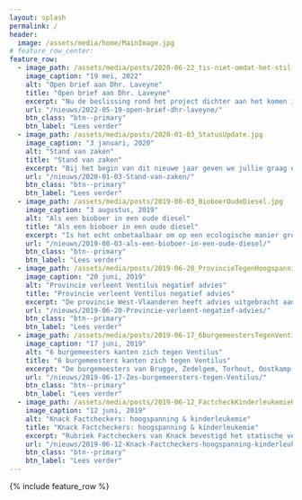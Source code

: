 ```yaml
---
layout: splash
permalink: /
header:
  image: /assets/media/home/MainImage.jpg
# feature_row_center:
feature_row:
  - image_path: /assets/media/posts/2020-06-22_tis-niet-omdat-het-stil-is.jpeg
    image_caption: "19 mei, 2022"
    alt: "Open brief aan Dhr. Laveyne"
    title: "Open brief aan Dhr. Laveyne"
    excerpt: "Nu de beslissing rond het project dichter aan het komen is merken we dat de druk op de minister om toe te geven aan Elia enorm aan het toenemen is"
    url: "/nieuws/2022-05-19-open-brief-dhr-laveyne/"
    btn_class: "btn--primary"
    btn_label: "Lees verder"
  - image_path: /assets/media/posts/2020-01-03_StatusUpdate.jpg
    image_caption: "3 januari, 2020"
    alt: "Stand van zaken"
    title: "Stand van zaken"
    excerpt: "Bij het begin van dit nieuwe jaar geven we jullie graag een korte update rond de activiteit in het Ventilus project."
    url: "/nieuws/2020-01-03-Stand-van-zaken/"
    btn_class: "btn--primary"
    btn_label: "Lees verder"
  - image_path: /assets/media/posts/2019-08-03_BioboerOudeDiesel.jpg
    image_caption: "3 augustus, 2019"
    alt: "Als een bioboer in een oude diesel"
    title: "Als een bioboer in een oude diesel"
    excerpt: "Is het echt onbetaalbaar om op een ecologische manier groene stroom te vervoeren? Lieven Vandamme, lid van Begraaf Ventilus, gelooft het niet."
    url: "/nieuws/2019-08-03-als-een-bioboer-in-een-oude-diesel/"
    btn_class: "btn--primary"
    btn_label: "Lees verder"
  - image_path: /assets/media/posts/2019-06-20_ProvincieTegenHoogspanning.png
    image_caption: "20 juni, 2019"
    alt: "Provincie verleent Ventilus negatief advies"
    title: "Provincie verleent Ventilus negatief advies"
    excerpt: "De provincie West-Vlaanderen heeft advies uitgebracht aan de Vlaamse overheid over de aanleg van een nieuwe hoogspanningslijn tussen de zee en het binnenland."
    url: "/nieuws/2019-06-20-Provincie-verleent-negatief-advies/"
    btn_class: "btn--primary"
    btn_label: "Lees verder"
  - image_path: /assets/media/posts/2019-06-17_6burgemeestersTegenVentilus.jpg
    image_caption: "17 juni, 2019"
    alt: "6 burgemeesters kanten zich tegen Ventilus"
    title: "6 burgemeesters kanten zich tegen Ventilus"
    excerpt: "De burgemeesters van Brugge, Zedelgem, Torhout, Oostkamp, Wingene en Lichtervelde kanten zich tegen nieuwe hoogspanningslijnen in hun gemeente. "
    url: "/nieuws/2019-06-17-Zes-burgemeersters-tegen-Ventilus/"
    btn_class: "btn--primary"
    btn_label: "Lees verder"
  - image_path: /assets/media/posts/2019-06-12_FactcheckKinderleukemieHoogspanning.jpg
    image_caption: "12 juni, 2019"
    alt: "Knack Factcheckers: hoogspanning & kinderleukemie"
    title: "Knack Factcheckers: hoogspanning & kinderleukemie"
    excerpt: "Rubriek Factcheckers van Knack bevestigd het statische verband tussen nabij hoogspanning wonen en kinderleukemie."
    url: "/nieuws/2019-06-12-Knack-Factcheckers-hoogspanning-kinderleukemie/"
    btn_class: "btn--primary"
    btn_label: "Lees verder"
---
```


<!-- {% include feature_row id="feature_row_center" type="center" %} -->
{% include feature_row %}